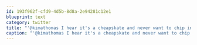 ```yaml
---
id: 193f962f-cfd9-4d5b-8d8a-2e94281c12e1
blueprint: text
category: twitter
title: "'@kimathomas I hear it's a cheapskate and never want to chip in for gas."
caption: "'@kimathomas I hear it's a cheapskate and never want to chip in for gas."
---
```


